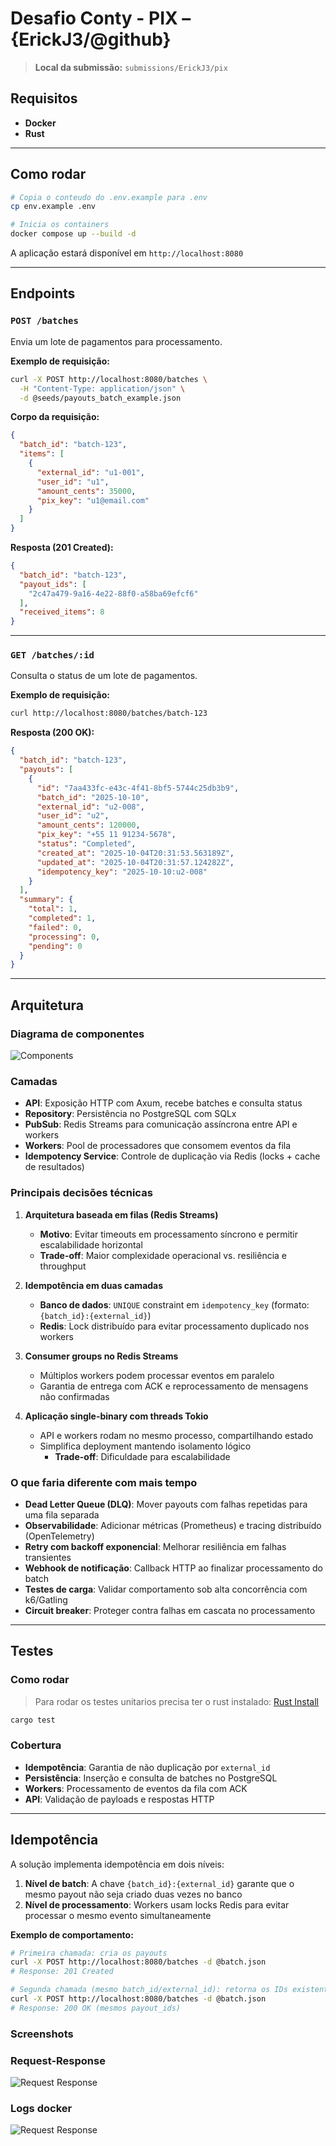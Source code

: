 # Desafio Conty - PIX – {ErickJ3/@github}

> **Local da submissão:** `submissions/ErickJ3/pix`

## Requisitos

- **Docker**
- **Rust**

---

## Como rodar

```bash
# Copia o conteudo do .env.example para .env
cp env.example .env

# Inicia os containers
docker compose up --build -d
```

A aplicação estará disponível em `http://localhost:8080`

---

## Endpoints

### `POST /batches`
Envia um lote de pagamentos para processamento.

**Exemplo de requisição:**
```bash
curl -X POST http://localhost:8080/batches \
  -H "Content-Type: application/json" \
  -d @seeds/payouts_batch_example.json
```

**Corpo da requisição:**
```json
{
  "batch_id": "batch-123",
  "items": [
    {
      "external_id": "u1-001",
      "user_id": "u1",
      "amount_cents": 35000,
      "pix_key": "u1@email.com"
    }
  ]
}
```

**Resposta (201 Created):**
```json
{
  "batch_id": "batch-123",
  "payout_ids": [
    "2c47a479-9a16-4e22-88f0-a58ba69efcf6"
  ],
  "received_items": 8
}
```

---

### `GET /batches/:id`
Consulta o status de um lote de pagamentos.

**Exemplo de requisição:**
```bash
curl http://localhost:8080/batches/batch-123
```

**Resposta (200 OK):**
```json
{
  "batch_id": "batch-123",
  "payouts": [
    {
      "id": "7aa433fc-e43c-4f41-8bf5-5744c25db3b9",
      "batch_id": "2025-10-10",
      "external_id": "u2-008",
      "user_id": "u2",
      "amount_cents": 120000,
      "pix_key": "+55 11 91234-5678",
      "status": "Completed",
      "created_at": "2025-10-04T20:31:53.563189Z",
      "updated_at": "2025-10-04T20:31:57.124282Z",
      "idempotency_key": "2025-10-10:u2-008"
    }
  ],
  "summary": {
    "total": 1,
    "completed": 1,
    "failed": 0,
    "processing": 0,
    "pending": 0
  }
}
```

---

## Arquitetura

### Diagrama de componentes

![Components](assets/arc.png)

### Camadas

- **API**: Exposição HTTP com Axum, recebe batches e consulta status
- **Repository**: Persistência no PostgreSQL com SQLx
- **PubSub**: Redis Streams para comunicação assíncrona entre API e workers
- **Workers**: Pool de processadores que consomem eventos da fila
- **Idempotency Service**: Controle de duplicação via Redis (locks + cache de resultados)

### Principais decisões técnicas

1. **Arquitetura baseada em filas (Redis Streams)**
   - **Motivo**: Evitar timeouts em processamento síncrono e permitir escalabilidade horizontal
   - **Trade-off**: Maior complexidade operacional vs. resiliência e throughput
   
2. **Idempotência em duas camadas**
   - **Banco de dados**: `UNIQUE` constraint em `idempotency_key` (formato: `{batch_id}:{external_id}`)
   - **Redis**: Lock distribuído para evitar processamento duplicado nos workers
   
3. **Consumer groups no Redis Streams**
   - Múltiplos workers podem processar eventos em paralelo
   - Garantia de entrega com ACK e reprocessamento de mensagens não confirmadas
   
4. **Aplicação single-binary com threads Tokio**
   - API e workers rodam no mesmo processo, compartilhando estado
   - Simplifica deployment mantendo isolamento lógico
      - **Trade-off**: Dificuldade para escalabilidade

### O que faria diferente com mais tempo

- **Dead Letter Queue (DLQ)**: Mover payouts com falhas repetidas para uma fila separada
- **Observabilidade**: Adicionar métricas (Prometheus) e tracing distribuído (OpenTelemetry)
- **Retry com backoff exponencial**: Melhorar resiliência em falhas transientes
- **Webhook de notificação**: Callback HTTP ao finalizar processamento do batch
- **Testes de carga**: Validar comportamento sob alta concorrência com k6/Gatling
- **Circuit breaker**: Proteger contra falhas em cascata no processamento

---

## Testes

### Como rodar

>  Para rodar os testes unitarios precisa ter o rust instalado: [Rust Install](https://rust-lang.org/learn/get-started/)

```bash
cargo test
```

### Cobertura

- **Idempotência**: Garantia de não duplicação por `external_id`
- **Persistência**: Inserção e consulta de batches no PostgreSQL
- **Workers**: Processamento de eventos da fila com ACK
- **API**: Validação de payloads e respostas HTTP

---

## Idempotência

A solução implementa idempotência em dois níveis:

1. **Nível de batch**: A chave `{batch_id}:{external_id}` garante que o mesmo payout não seja criado duas vezes no banco
2. **Nível de processamento**: Workers usam locks Redis para evitar processar o mesmo evento simultaneamente

**Exemplo de comportamento:**
```bash
# Primeira chamada: cria os payouts
curl -X POST http://localhost:8080/batches -d @batch.json
# Response: 201 Created

# Segunda chamada (mesmo batch_id/external_id): retorna os IDs existentes
curl -X POST http://localhost:8080/batches -d @batch.json
# Response: 200 OK (mesmos payout_ids)
```

### Screenshots

### Request-Response

![Request Response](assets/request-response.png)

### Logs docker

![Request Response](assets/logs.png)
